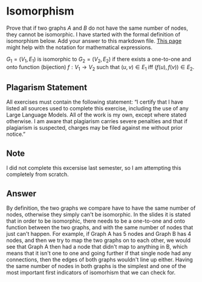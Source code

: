 # Isomorphism

Prove that if two graphs $A$ and $B$ do not have the same number of nodes, they
cannot be isomorphic. I have started with the formal definition of isomorphism
below. Add your answer to this markdown file. [This
page](https://docs.github.com/en/get-started/writing-on-github/working-with-advanced-formatting/writing-mathematical-expressions)
might help with the notation for mathematical expressions.

$G_1=(V_1 , E_1)$ is isomorphic to $G_2 = (V_2, E_2)$ if there exists a
one-to-one and onto function (bijection) $f: V_1 \rightarrow V_2$ such that $(u,v)
\in E_1$ iff $(f(u),f(v)) \in E_2$.

## Plagarism Statement

All exercises must contain the following statement:
“I certify that I have listed all sources used to complete this exercise, including the use
of any Large Language Models. All of the work is my own, except where stated
otherwise. I am aware that plagiarism carries severe penalties and that if plagiarism is
suspected, charges may be filed against me without prior notice.”

## Note
I did not complete this excersise last semester, so I am attempting this completely from scratch.

## Answer

By definition, the two graphs we compare have to have the same number of nodes, otherwise they simply can't be isomorphic. In the slides it is stated that in order to be isomorphic, there needs to be a one-to-one and onto function between the two graphs, and with the same number of nodes that just can't happen. For example, if Graph A has 5 nodes and Graph B has 4 nodes, and then we try to map the two graphs on to each other, we would see that Graph A then had a node that didn't map to anything in B, which means that it isn't one to one and going further if that single node had any connections, then the edges of both graphs wouldn't line up either. Having the same number of nodes in both graphs is the simplest and one of the most important first indicators of isomorhism that we can check for.
